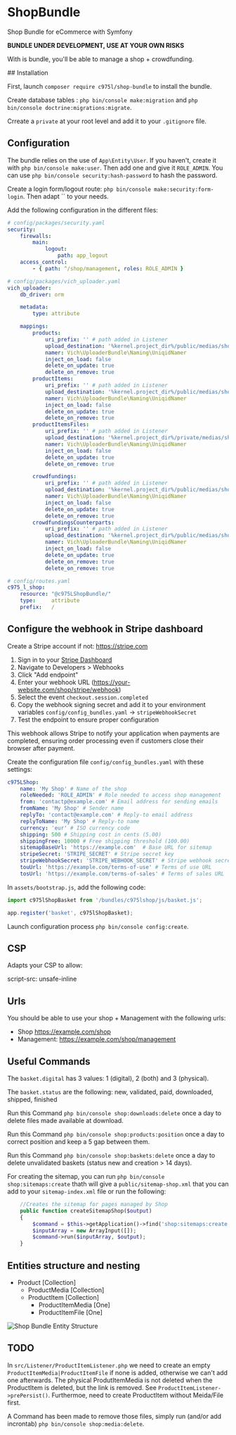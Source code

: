 # ShopBundle
Shop Bundle for eCommerce with Symfony

**BUNDLE UNDER DEVELOPMENT, USE AT YOUR OWN RISKS**

With is bundle, you'll be able to manage a shop + crowdfunding.

## Installation

First, launch `composer require c975l/shop-bundle` to install the bundle.

Create database tables : `php bin/console make:migration` and `php bin/console doctrine:migrations:migrate`.

Crreate a `private` at your root level and add it to your `.gitignore` file.

## Configuration

The bundle relies on the use of `App\Entity\User`. If you haven't, create it with `php bin/console make:user`. Then add one and give it `ROLE_ADMIN`. You can use `php bin/console security:hash-password` to hash the password.

Create a login form/logout route: `php bin/console make:security:form-login`. Then adapt `` to your needs.

Add the following configuration in the different files:

```yaml
# config/packages/security.yaml
security:
    firewalls:
        main:
            logout:
                path: app_logout
    access_control:
        - { path: ^/shop/management, roles: ROLE_ADMIN }
```

```yaml
# config/packages/vich_uploader.yaml
vich_uploader:
    db_driver: orm

    metadata:
        type: attribute

    mappings:
        products:
            uri_prefix: '' # path added in Listener
            upload_destination: '%kernel.project_dir%/public/medias/shop/products'
            namer: Vich\UploaderBundle\Naming\UniqidNamer
            inject_on_load: false
            delete_on_update: true
            delete_on_remove: true
        productItems:
            uri_prefix: '' # path added in Listener
            upload_destination: '%kernel.project_dir%/public/medias/shop/items'
            namer: Vich\UploaderBundle\Naming\UniqidNamer
            inject_on_load: false
            delete_on_update: true
            delete_on_remove: true
        productItemsFiles:
            uri_prefix: '' # path added in Listener
            upload_destination: '%kernel.project_dir%/private/medias/shop/items' # Has to be outside of public folder, otherwise accessible to anyone, and added in .gitignore
            namer: Vich\UploaderBundle\Naming\UniqidNamer
            inject_on_load: false
            delete_on_update: true
            delete_on_remove: true

        crowdfundings:
            uri_prefix: '' # path added in Listener
            upload_destination: '%kernel.project_dir%/public/medias/shop/crowdfundings'
            namer: Vich\UploaderBundle\Naming\UniqidNamer
            inject_on_load: false
            delete_on_update: true
            delete_on_remove: true
        crowdfundingsCounterparts:
            uri_prefix: '' # path added in Listener
            upload_destination: '%kernel.project_dir%/public/medias/shop/counterparts'
            namer: Vich\UploaderBundle\Naming\UniqidNamer
            inject_on_load: false
            delete_on_update: true
            delete_on_remove: true
            delete_on_remove: true
```


```yaml
# config/routes.yaml
c975_l_shop:
    resource: "@c975LShopBundle/"
    type:     attribute
    prefix:   /
```

## Configure the webhook in Stripe dashboard

Create a Stripe account if not: https://stripe.com

1. Sign in to your [Stripe Dashboard](https://dashboard.stripe.com/)
2. Navigate to Developers > Webhooks
3. Click "Add endpoint"
4. Enter your webhook URL (https://your-website.com/shop/stripe/webhook)
5. Select the event `checkout.session.completed`
6. Copy the webhook signing secret and add it to your environment variables `config/config_bundles.yaml` -> `stripeWebhookSecret`
7. Test the endpoint to ensure proper configuration

This webhook allows Stripe to notify your application when payments are completed, ensuring order processing even if customers close their browser after payment.

Create the configuration file `config/config_bundles.yaml` with these settings:

```yaml
c975LShop:
    name: 'My Shop' # Name of the shop
    roleNeeded: 'ROLE_ADMIN' # Role needed to access shop management
    from: 'contactp@example.com' # Email address for sending emails
    fromName: 'My Shop' # Sender name
    replyTo: 'contact@example.com' # Reply-to email address
    replyToName: 'My Shop' # Reply-to name
    currency: 'eur' # ISO currency code
    shipping: 500 # Shipping cost in cents (5.00)
    shippingFree: 10000 # Free shipping threshold (100.00)
    sitemapBaseUrl: 'https://example.com'  # Base URL for sitemap
    stripeSecret: 'STRIPE_SECRET' # Stripe secret key
    stripeWebhookSecret: 'STRIPE_WEBHOOK_SECRET' # Stripe webhook secret
    touUrl: 'https://example.com/terms-of-use' # Terms of use URL
    tosUrl: 'https://example.com/terms-of-sales' # Terms of sales URL
```

In `assets/bootstrap.js`, add the following code:

```javascript
import c975lShopBasket from '/bundles/c975lshop/js/basket.js';

app.register('basket', c975lShopBasket);
```

Launch configuration process `php bin/console config:create`.

## CSP

Adapts your CSP to allow:

script-src: unsafe-inline

## Urls

You should be able to use your shop + Management with the following urls:

- Shop https://example.com/shop
- Management: https://example.com/shop/management

## Useful Commands

The `basket.digital` has 3 values: 1 (digital), 2 (both) and 3 (physical).

The `basket.status` are the following: new, validated, paid, downloaded, shipped, finished

Run this Command `php bin/console shop:downloads:delete` once a day to delete files made available at download.

Run this Command `php bin/console shop:products:position` once a day to correct position and keep a 5 gap between them.

Run this Command `php bin/console shop:baskets:delete` once a day to delete unvalidated baskets (status new and creation > 14 days).

For creating the sitemap, you can run `php bin/console shop:sitemaps:create` thath will give a `public/sitemap-shop.xml` that you can add to your `sitemap-index.xml` file or run the following:

```php
    //Creates the sitemap for pages managed by Shop
    public function createSitemapShop($output)
    {
        $command = $this->getApplication()->find('shop:sitemaps:create');
        $inputArray = new ArrayInput([]);
        $command->run($inputArray, $output);
    }
```

## Entities structure and nesting

- Product [Collection]
  - ProductMedia [Collection]
  - ProductItem [Collection]
    - ProductItemMedia [One]
    - ProductItemFile [One]

![Shop Bundle Entity Structure](docs/structure.png)


## TODO

In `src/Listener/ProductItemListener.php` we need to create an empty `ProductItemMedia|ProductItemFile` if none is added, otherwise we can't add one afterwards. The physical ProdutItemMedia is not deleted when the ProductItem is deleted, but the link is removed. See `ProductItemListener->prePersist()`. Furthermoe, need to create ProductItem without Meida/File first.

A Command has been made to remove those files, simply run (and/or add incrontab) `php bin/console shop:media:delete`.
